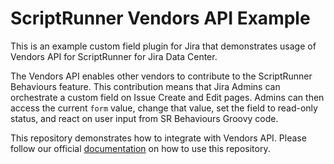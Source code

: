# ScriptRunner Vendors API Example

This is an example custom field plugin for Jira that demonstrates usage of
Vendors API for ScriptRunner for Jira Data Center.

The Vendors API enables other vendors to contribute to the ScriptRunner Behaviours feature. This contribution means that
Jira Admins can orchestrate a custom field on Issue Create and Edit pages. Admins can then access the current `form`
value, change that value, set the field to read-only status, and react on user input from SR Behaviours Groovy code.

This repository demonstrates how to integrate with Vendors API. Please follow
our official [documentation](https://docs.adaptavist.com/display/_PK/SR4JS/vendors-api) on how to use this repository.
